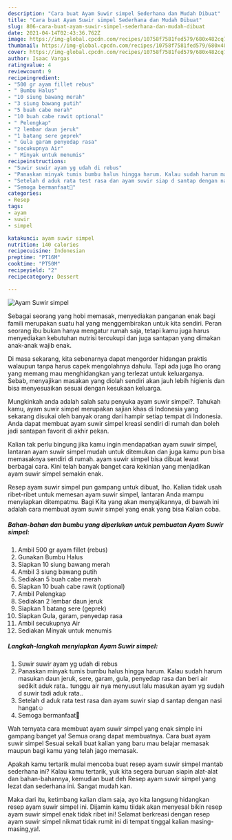 ```yaml
---
description: "Cara buat Ayam Suwir simpel Sederhana dan Mudah Dibuat"
title: "Cara buat Ayam Suwir simpel Sederhana dan Mudah Dibuat"
slug: 806-cara-buat-ayam-suwir-simpel-sederhana-dan-mudah-dibuat
date: 2021-04-14T02:43:36.762Z
image: https://img-global.cpcdn.com/recipes/10758f7581fed579/680x482cq70/ayam-suwir-simpel-foto-resep-utama.jpg
thumbnail: https://img-global.cpcdn.com/recipes/10758f7581fed579/680x482cq70/ayam-suwir-simpel-foto-resep-utama.jpg
cover: https://img-global.cpcdn.com/recipes/10758f7581fed579/680x482cq70/ayam-suwir-simpel-foto-resep-utama.jpg
author: Isaac Vargas
ratingvalue: 4
reviewcount: 9
recipeingredient:
- "500 gr ayam fillet rebus"
- " Bumbu Halus"
- "10 siung bawang merah"
- "3 siung bawang putih"
- "5 buah cabe merah"
- "10 buah cabe rawit optional"
- " Pelengkap"
- "2 lembar daun jeruk"
- "1 batang sere geprek"
- " Gula garam penyedap rasa"
- "secukupnya Air"
- " Minyak untuk menumis"
recipeinstructions:
- "Suwir suwir ayam yg udah di rebus"
- "Panaskan minyak tumis bumbu halus hingga harum. Kalau sudah harum masukan daun jeruk, sere, garam, gula, penyedap rasa dan beri air sedikit aduk rata.. tunggu air nya menyusut lalu masukan ayam yg sudah d suwir tadi aduk rata.."
- "Setelah d aduk rata test rasa dan ayam suwir siap d santap dengan nasi hangat☺️"
- "Semoga bermanfaat🙏"
categories:
- Resep
tags:
- ayam
- suwir
- simpel

katakunci: ayam suwir simpel 
nutrition: 140 calories
recipecuisine: Indonesian
preptime: "PT16M"
cooktime: "PT50M"
recipeyield: "2"
recipecategory: Dessert

---
```



![Ayam Suwir simpel](https://img-global.cpcdn.com/recipes/10758f7581fed579/680x482cq70/ayam-suwir-simpel-foto-resep-utama.jpg)

Sebagai seorang yang hobi memasak, menyediakan panganan enak bagi famili merupakan suatu hal yang menggembirakan untuk kita sendiri. Peran seorang ibu bukan hanya mengatur rumah saja, tetapi kamu juga harus menyediakan kebutuhan nutrisi tercukupi dan juga santapan yang dimakan anak-anak wajib enak.

Di masa  sekarang, kita sebenarnya dapat mengorder hidangan praktis walaupun tanpa harus capek mengolahnya dahulu. Tapi ada juga lho orang yang memang mau menghidangkan yang terlezat untuk keluarganya. Sebab, menyajikan masakan yang diolah sendiri akan jauh lebih higienis dan bisa menyesuaikan sesuai dengan kesukaan keluarga. 



Mungkinkah anda adalah salah satu penyuka ayam suwir simpel?. Tahukah kamu, ayam suwir simpel merupakan sajian khas di Indonesia yang sekarang disukai oleh banyak orang dari hampir setiap tempat di Indonesia. Anda dapat membuat ayam suwir simpel kreasi sendiri di rumah dan boleh jadi santapan favorit di akhir pekan.

Kalian tak perlu bingung jika kamu ingin mendapatkan ayam suwir simpel, lantaran ayam suwir simpel mudah untuk ditemukan dan juga kamu pun bisa memasaknya sendiri di rumah. ayam suwir simpel bisa dibuat lewat berbagai cara. Kini telah banyak banget cara kekinian yang menjadikan ayam suwir simpel semakin enak.

Resep ayam suwir simpel pun gampang untuk dibuat, lho. Kalian tidak usah ribet-ribet untuk memesan ayam suwir simpel, lantaran Anda mampu menyiapkan ditempatmu. Bagi Kita yang akan menyajikannya, di bawah ini adalah cara membuat ayam suwir simpel yang enak yang bisa Kalian coba.

<!--inarticleads1-->

##### Bahan-bahan dan bumbu yang diperlukan untuk pembuatan Ayam Suwir simpel:

1. Ambil 500 gr ayam fillet (rebus)
1. Gunakan  Bumbu Halus
1. Siapkan 10 siung bawang merah
1. Ambil 3 siung bawang putih
1. Sediakan 5 buah cabe merah
1. Siapkan 10 buah cabe rawit (optional)
1. Ambil  Pelengkap
1. Sediakan 2 lembar daun jeruk
1. Siapkan 1 batang sere (geprek)
1. Siapkan  Gula, garam, penyedap rasa
1. Ambil secukupnya Air
1. Sediakan  Minyak untuk menumis




<!--inarticleads2-->

##### Langkah-langkah menyiapkan Ayam Suwir simpel:

1. Suwir suwir ayam yg udah di rebus
1. Panaskan minyak tumis bumbu halus hingga harum. Kalau sudah harum masukan daun jeruk, sere, garam, gula, penyedap rasa dan beri air sedikit aduk rata.. tunggu air nya menyusut lalu masukan ayam yg sudah d suwir tadi aduk rata..
1. Setelah d aduk rata test rasa dan ayam suwir siap d santap dengan nasi hangat☺️
1. Semoga bermanfaat🙏




Wah ternyata cara membuat ayam suwir simpel yang enak simple ini gampang banget ya! Semua orang dapat membuatnya. Cara buat ayam suwir simpel Sesuai sekali buat kalian yang baru mau belajar memasak maupun bagi kamu yang telah jago memasak.

Apakah kamu tertarik mulai mencoba buat resep ayam suwir simpel mantab sederhana ini? Kalau kamu tertarik, yuk kita segera buruan siapin alat-alat dan bahan-bahannya, kemudian buat deh Resep ayam suwir simpel yang lezat dan sederhana ini. Sangat mudah kan. 

Maka dari itu, ketimbang kalian diam saja, ayo kita langsung hidangkan resep ayam suwir simpel ini. Dijamin kamu tiidak akan menyesal bikin resep ayam suwir simpel enak tidak ribet ini! Selamat berkreasi dengan resep ayam suwir simpel nikmat tidak rumit ini di tempat tinggal kalian masing-masing,ya!.

